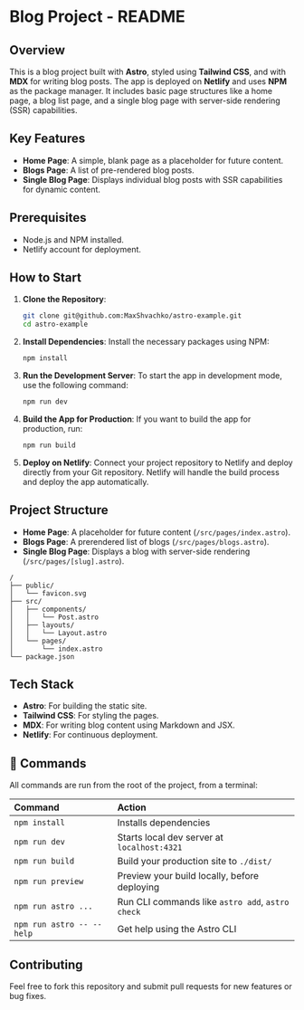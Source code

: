 # Blog Project - README

## Overview
This is a blog project built with **Astro**, styled using **Tailwind CSS**, and with **MDX** for writing blog posts. The app is deployed on **Netlify** and uses **NPM** as the package manager. It includes basic page structures like a home page, a blog list page, and a single blog page with server-side rendering (SSR) capabilities.

## Key Features
- **Home Page**: A simple, blank page as a placeholder for future content.
- **Blogs Page**: A list of pre-rendered blog posts.
- **Single Blog Page**: Displays individual blog posts with SSR capabilities for dynamic content.

## Prerequisites
- Node.js and NPM installed.
- Netlify account for deployment.

## How to Start

1. **Clone the Repository**:
   ```bash
   git clone git@github.com:MaxShvachko/astro-example.git
   cd astro-example
   ```

2. **Install Dependencies**:
   Install the necessary packages using NPM:
   ```bash
   npm install
   ```

3. **Run the Development Server**:
   To start the app in development mode, use the following command:
   ```bash
   npm run dev
   ```

4. **Build the App for Production**:
   If you want to build the app for production, run:
   ```bash
   npm run build
   ```

5. **Deploy on Netlify**:
   Connect your project repository to Netlify and deploy directly from your Git repository. Netlify will handle the build process and deploy the app automatically.

## Project Structure

- **Home Page**: A placeholder for future content (`/src/pages/index.astro`).
- **Blogs Page**: A prerendered list of blogs (`/src/pages/blogs.astro`).
- **Single Blog Page**: Displays a blog with server-side rendering (`/src/pages/[slug].astro`).

```text
/
├── public/
│   └── favicon.svg
├── src/
│   ├── components/
│   │   └── Post.astro
│   ├── layouts/
│   │   └── Layout.astro
│   └── pages/
│       └── index.astro
└── package.json
```

## Tech Stack

- **Astro**: For building the static site.
- **Tailwind CSS**: For styling the pages.
- **MDX**: For writing blog content using Markdown and JSX.
- **Netlify**: For continuous deployment.

## 🧞 Commands

All commands are run from the root of the project, from a terminal:

| Command                   | Action                                           |
| :------------------------ | :----------------------------------------------- |
| `npm install`             | Installs dependencies                            |
| `npm run dev`             | Starts local dev server at `localhost:4321`      |
| `npm run build`           | Build your production site to `./dist/`          |
| `npm run preview`         | Preview your build locally, before deploying     |
| `npm run astro ...`       | Run CLI commands like `astro add`, `astro check` |
| `npm run astro -- --help` | Get help using the Astro CLI                     |

## Contributing
Feel free to fork this repository and submit pull requests for new features or bug fixes.
